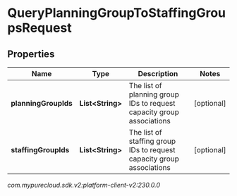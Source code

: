 # QueryPlanningGroupToStaffingGroupsRequest


## Properties

| Name | Type | Description | Notes |
| ------------ | ------------- | ------------- | ------------- |
| **planningGroupIds** | **List&lt;String&gt;** | The list of planning group IDs to request capacity group associations |  [optional] |
| **staffingGroupIds** | **List&lt;String&gt;** | The list of staffing group IDs to request capacity group associations |  [optional] |




_com.mypurecloud.sdk.v2:platform-client-v2:230.0.0_
